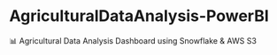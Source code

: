 # AgriculturalDataAnalysis-PowerBI
📊 Agricultural Data Analysis Dashboard using Snowflake &amp; AWS S3
